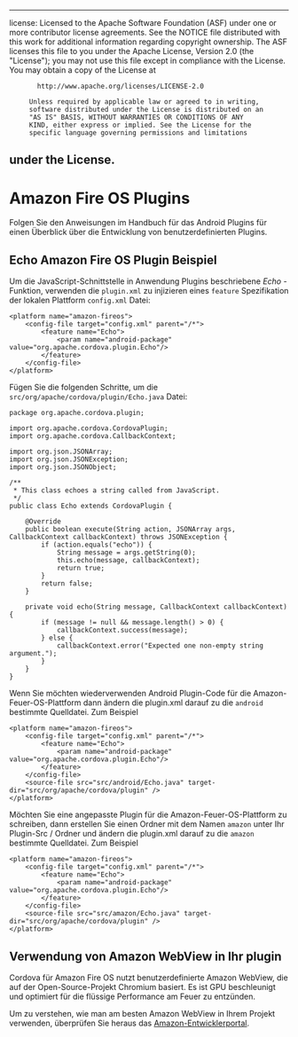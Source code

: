 * * *

license: Licensed to the Apache Software Foundation (ASF) under one or more contributor license agreements. See the NOTICE file distributed with this work for additional information regarding copyright ownership. The ASF licenses this file to you under the Apache License, Version 2.0 (the "License"); you may not use this file except in compliance with the License. You may obtain a copy of the License at

           http://www.apache.org/licenses/LICENSE-2.0
    
         Unless required by applicable law or agreed to in writing,
         software distributed under the License is distributed on an
         "AS IS" BASIS, WITHOUT WARRANTIES OR CONDITIONS OF ANY
         KIND, either express or implied. See the License for the
         specific language governing permissions and limitations
    

## under the License.

# Amazon Fire OS Plugins

Folgen Sie den Anweisungen im Handbuch für das Android Plugins für einen Überblick über die Entwicklung von benutzerdefinierten Plugins.

## Echo Amazon Fire OS Plugin Beispiel

Um die JavaScript-Schnittstelle in Anwendung Plugins beschriebene *Echo* -Funktion, verwenden die `plugin.xml` zu injizieren eines `feature` Spezifikation der lokalen Plattform `config.xml` Datei:

    <platform name="amazon-fireos">
        <config-file target="config.xml" parent="/*">
            <feature name="Echo">
                <param name="android-package" value="org.apache.cordova.plugin.Echo"/>
            </feature>
        </config-file>
    </platform>
    

Fügen Sie die folgenden Schritte, um die `src/org/apache/cordova/plugin/Echo.java` Datei:

    package org.apache.cordova.plugin;
    
    import org.apache.cordova.CordovaPlugin;
    import org.apache.cordova.CallbackContext;
    
    import org.json.JSONArray;
    import org.json.JSONException;
    import org.json.JSONObject;
    
    /**
     * This class echoes a string called from JavaScript.
     */
    public class Echo extends CordovaPlugin {
    
        @Override
        public boolean execute(String action, JSONArray args, CallbackContext callbackContext) throws JSONException {
            if (action.equals("echo")) {
                String message = args.getString(0);
                this.echo(message, callbackContext);
                return true;
            }
            return false;
        }
    
        private void echo(String message, CallbackContext callbackContext) {
            if (message != null && message.length() > 0) {
                callbackContext.success(message);
            } else {
                callbackContext.error("Expected one non-empty string argument.");
            }
        }
    }
    

Wenn Sie möchten wiederverwenden Android Plugin-Code für die Amazon-Feuer-OS-Plattform dann ändern die plugin.xml darauf zu die `android` bestimmte Quelldatei. Zum Beispiel

    <platform name="amazon-fireos">
        <config-file target="config.xml" parent="/*">
            <feature name="Echo">
                <param name="android-package" value="org.apache.cordova.plugin.Echo"/>
            </feature>
        </config-file>
        <source-file src="src/android/Echo.java" target-dir="src/org/apache/cordova/plugin" />
    </platform>
    

Möchten Sie eine angepasste Plugin für die Amazon-Feuer-OS-Plattform zu schreiben, dann erstellen Sie einen Ordner mit dem Namen `amazon` unter Ihr Plugin-Src / Ordner und ändern die plugin.xml darauf zu die `amazon` bestimmte Quelldatei. Zum Beispiel

    <platform name="amazon-fireos">
        <config-file target="config.xml" parent="/*">
            <feature name="Echo">
                <param name="android-package" value="org.apache.cordova.plugin.Echo"/>
            </feature>
        </config-file>
        <source-file src="src/amazon/Echo.java" target-dir="src/org/apache/cordova/plugin" />
    </platform>
    

## Verwendung von Amazon WebView in Ihr plugin

Cordova für Amazon Fire OS nutzt benutzerdefinierte Amazon WebView, die auf der Open-Source-Projekt Chromium basiert. Es ist GPU beschleunigt und optimiert für die flüssige Performance am Feuer zu entzünden.

Um zu verstehen, wie man am besten Amazon WebView in Ihrem Projekt verwenden, überprüfen Sie heraus das [Amazon-Entwicklerportal][1].

 [1]: https://developer.amazon.com/sdk/fire/IntegratingAWV.html